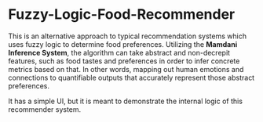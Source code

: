 # Fuzzy-Logic-Food-Recommender

This is an alternative approach to typical recommendation systems which uses fuzzy logic to determine food preferences. Utilizing the **Mamdani Inference System**, the algorithm can take abstract and non-decrepit features, such as food tastes and preferences in order to infer concrete metrics based on that. In other words, mapping out human emotions and connections to quantifiable outputs that accurately represent those abstract preferences.

It has a simple UI, but it is meant to demonstrate the internal logic of this recommender system.


